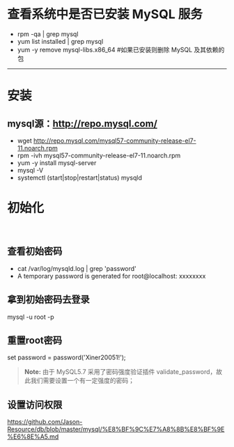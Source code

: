 # 查看系统中是否已安装 MySQL 服务
- rpm -qa | grep mysql
- yum list installed | grep mysql
- yum -y remove mysql-libs.x86_64  #如果已安装则删除 MySQL 及其依赖的包
----------
# 安装 
## mysql源：http://repo.mysql.com/
- wget http://repo.mysql.com/mysql57-community-release-el7-11.noarch.rpm
- rpm -ivh mysql57-community-release-el7-11.noarch.rpm
- yum -y install mysql-server
- mysql -V
- systemctl (start|stop|restart|status) mysqld
 
# 初始化
 
## 查看初始密码
- cat /var/log/mysqld.log | grep 'password'
- A temporary password is generated for root@localhost: xxxxxxxx

## 拿到初始密码去登录
mysql -u root -p

## 重置root密码
set password = password('Xiner20051!');
> **Note:** 由于 MySQL5.7 采用了密码强度验证插件 validate_password，故此我们需要设置一个有一定强度的密码；

## 设置访问权限
https://github.com/Jason-Resource/db/blob/master/mysql/%E8%BF%9C%E7%A8%8B%E8%BF%9E%E6%8E%A5.md

